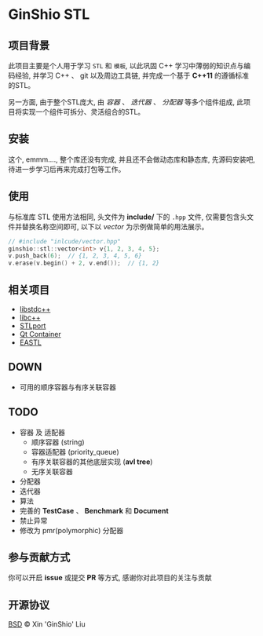 # GinShio STL

## 项目背景
此项目主要是个人用于学习 `STL` 和 `模板`, 以此巩固 C++ 学习中薄弱的知识点与编码经验, 并学习 C++ 、 git 以及周边工具链, 并完成一个基于 **C++11** 的遵循标准的STL。

另一方面, 由于整个STL庞大, 由 *容器* 、 *迭代器* 、 *分配器* 等多个组件组成, 此项目将实现一个组件可拆分、灵活组合的STL。


## 安装
这个, emmm...., 整个库还没有完成, 并且还不会做动态库和静态库, 先源码安装吧, 待进一步学习后再来完成打包等工作。


## 使用
与标准库 STL 使用方法相同, 头文件为 **include/** 下的 `.hpp` 文件, 仅需要包含头文件并替换名称空间即可, 以下以 *vector* 为示例做简单的用法展示。

```cpp
// #include "inlcude/vector.hpp"
ginshio::stl::vector<int> v{1, 2, 3, 4, 5};
v.push_back(6);  // {1, 2, 3, 4, 5, 6}
v.erase(v.begin() + 2, v.end());  // {1, 2}
```


## 相关项目
 - [libstdc++](https://gcc.gnu.org/onlinedocs/libstdc++/)
 - [libc++](https://libcxx.llvm.org/docs/index.html)
 - [STLport](http://www.stlport.org/)
 - [Qt Container](https://doc.qt.io/qt-5/containers.html)
 - [EASTL](https://github.com/electronicarts/EASTL)
 
 
## DOWN
  - 可用的顺序容器与有序关联容器


## TODO
  - 容器 及 适配器
    - 顺序容器 (string)
    - 容器适配器 (priority_queue)
    - 有序关联容器的其他底层实现 (**avl tree**)
    - 无序关联容器
  - 分配器
  - 迭代器
  - 算法
  - 完善的 **TestCase** 、 **Benchmark** 和 **Document**
  - 禁止异常
  - 修改为 pmr(polymorphic) 分配器


## 参与贡献方式
你可以开启 **issue** 或提交 **PR** 等方式, 感谢你对此项目的关注与贡献


## 开源协议
[BSD](LICENSE) © Xin 'GinShio' Liu
